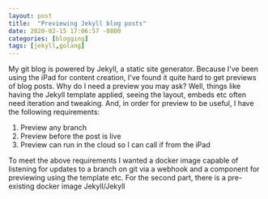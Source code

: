 ```yaml
---
layout: post
title:  "Previewing Jekyll blog posts"
date: 2020-02-15 17:06:57 -0800
categories: [blogging]
tags: [jekyll,golang]
---
```


My git blog is powered by Jekyll, a static site generator.  Because I've been using the iPad for content creation, I've found it quite hard to get previews of blog posts.  Why do I need a preview you may ask?  Well, things like having the Jekyll template applied, seeing the layout, embeds etc often need iteration and tweaking.  And, in order for preview to be useful, I have the following requirements:

1. Preview any branch
2. Preview before the post is live
3. Preview can run in the cloud so I can call if from the iPad

To meet the above requirements I wanted a docker image capable of listening for updates to a branch on git via a webhook and a component for previewing using the template etc.  For the second part, there is a pre-existing docker image Jekyll/Jekyll